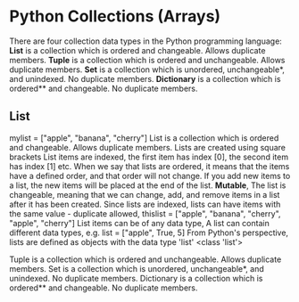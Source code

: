 # Python Collections (Arrays)
There are four collection data types in the Python programming language:
**List** is a collection which is ordered and changeable. Allows duplicate members.
**Tuple** is a collection which is ordered and unchangeable. Allows duplicate members.
**Set** is a collection which is unordered, unchangeable*, and unindexed. No duplicate members.
**Dictionary** is a collection which is ordered** and changeable. No duplicate members.


## List
mylist = ["apple", "banana", "cherry"]
List is a collection which is ordered and changeable. Allows duplicate members.
Lists are created using square brackets
List items are indexed, the first item has index [0], the second item has index [1] etc.
When we say that lists are ordered, it means that the items have a defined order, and that order will not change.
If you add new items to a list, the new items will be placed at the end of the list.
**Mutable**, The list is changeable, meaning that we can change, add, and remove items in a list after it has been created.
Since lists are indexed, lists can have items with the same value - duplicate allowed,
thislist = ["apple", "banana", "cherry", "apple", "cherry"]
List items can be of any data type, A list can contain different data types,
e.g. list = ["apple", True, 5]
From Python's perspective, lists are defined as objects with the data type 'list'
<class 'list'>












Tuple is a collection which is ordered and unchangeable. Allows duplicate members.
Set is a collection which is unordered, unchangeable*, and unindexed. No duplicate members.
Dictionary is a collection which is ordered** and changeable. No duplicate members.
